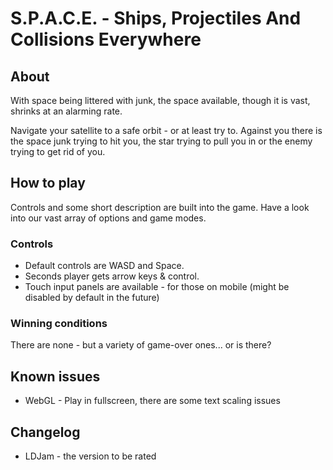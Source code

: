 # S.P.A.C.E. - Ships, Projectiles And Collisions Everywhere
## About
With space being littered with junk, the space available, though it is vast, shrinks at an alarming rate.

Navigate your satellite to a safe orbit - or at least try to. Against you there is the space junk trying to hit you, the star trying to pull you in or the enemy trying to get rid of you.

## How to play
Controls and some short description are built into the game.
Have a look into our vast array of options and game modes.

### Controls
- Default controls are WASD and Space.
- Seconds player gets arrow keys & control.
- Touch input panels are available - for those on mobile (might be disabled by default in the future)

### Winning conditions

There are none - but a variety of game-over ones... or is there?

## Known issues
- WebGL - Play in fullscreen, there are some text scaling issues

## Changelog
- LDJam - the version to be rated
